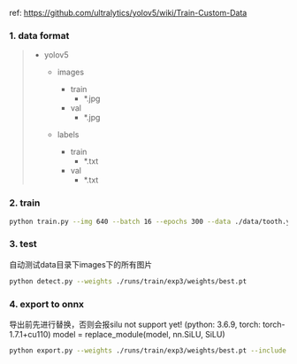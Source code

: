 ref: https://github.com/ultralytics/yolov5/wiki/Train-Custom-Data
### 1. data format
>
>  - yolov5
>    - images
>       - train
>          - *.jpg
>       - val
>          - *.jpg
>
>    - labels
>       - train
>          - *.txt
>       - val
>          - *.txt
> 


### 2. train
```bash
python train.py --img 640 --batch 16 --epochs 300 --data ./data/tooth.yaml --weights ./weights/yolov5s.pt --cfg yolov5s.yaml
```

### 3. test
自动测试data目录下images下的所有图片
```bash
python detect.py --weights ./runs/train/exp3/weights/best.pt
```

### 4. export to onnx
导出前先进行替换，否则会报silu not support yet! (python: 3.6.9, torch: torch-1.7.1+cu110)
 model = replace_module(model, nn.SiLU, SiLU)

```bash
python export.py --weights ./runs/train/exp3/weights/best.pt --include onnx
```